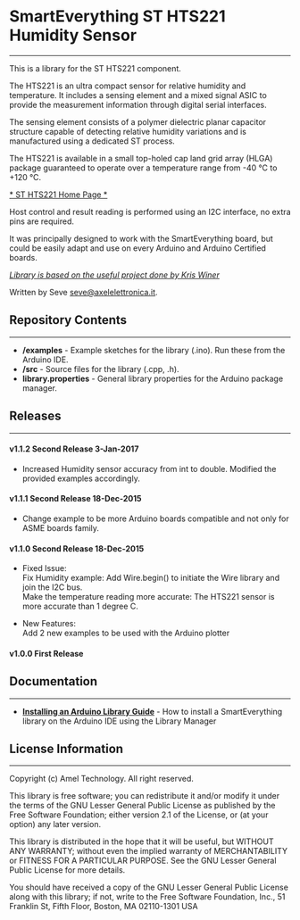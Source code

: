 # SmartEverything ST HTS221  Humidity Sensor
----

This is a library for the ST HTS221 component.

The HTS221 is an ultra compact sensor for relative humidity and temperature.
It includes a sensing element and a mixed signal ASIC to provide the measurement information
through digital serial interfaces.

The sensing element consists of a polymer dielectric planar capacitor structure
capable of detecting relative humidity variations and is manufactured using a dedicated ST process.

The HTS221 is available in a small top-holed cap land grid array (HLGA)
package guaranteed to operate over a temperature range from -40 °C to +120 °C.


[* ST HTS221 Home Page *](http://www.stmicroelectronics.com.cn/web/en/catalog/sense_power/FM89/SC1718/PF260067)

Host control and result reading is performed using an I2C interface, no extra pins are required.

It was principally designed to work with the SmartEverything board, but could
be easily adapt and use on every Arduino and Arduino Certified boards.

[*Library is based on the useful project done by Kris Winer*](https://github.com/kriswiner/VL6180X)

Written by Seve <seve@axelelettronica.it>.

## Repository Contents
-------------------

* **/examples** - Example sketches for the library (.ino). Run these from the Arduino IDE.
* **/src** - Source files for the library (.cpp, .h).
* **library.properties** - General library properties for the Arduino package manager.


## Releases
---
#### v1.1.2 Second Release 3-Jan-2017
* Increased Humidity sensor accuracy from int to double. Modified the provided examples accordingly.

#### v1.1.1 Second Release 18-Dec-2015
* Change example to be more Arduino boards compatible and not only for ASME boards family.

#### v1.1.0 Second Release 18-Dec-2015
* Fixed Issue:<br>
    Fix Humidity example: Add Wire.begin() to initiate the Wire library and join the I2C bus.<br>
    Make the temperature reading more accurate: The HTS221 sensor is more accurate than 1 degree C.<br>

* New Features:<br>
    Add 2 new examples to be used with the Arduino plotter<br>

#### v1.0.0 First Release

## Documentation
--------------
* **[Installing an Arduino Library Guide](http://www.arduino.cc/en/Guide/Libraries#toc3)** - How to install a SmartEverything library on the Arduino IDE using the Library Manager


## License Information
-------------------

Copyright (c) Amel Technology. All right reserved.

This library is free software; you can redistribute it and/or
modify it under the terms of the GNU Lesser General Public
License as published by the Free Software Foundation; either
version 2.1 of the License, or (at your option) any later version.

This library is distributed in the hope that it will be useful,
but WITHOUT ANY WARRANTY; without even the implied warranty of
MERCHANTABILITY or FITNESS FOR A PARTICULAR PURPOSE. See the GNU
Lesser General Public License for more details.

You should have received a copy of the GNU Lesser General Public
License along with this library; if not, write to the Free Software
Foundation, Inc., 51 Franklin St, Fifth Floor, Boston, MA 02110-1301 USA

